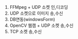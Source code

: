 1. FFMpeg + UDP 소켓 인,디코딩
2. UDP 소켓으로 이미지 송,수신
3. DB연동(windowsForm)
4. OpenCV 웹캠 + UDP 소켓 송,수신
5. TCP 소켓 송,수신
